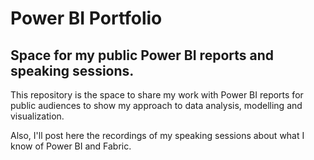 # Power BI Portfolio

## Space for my public Power BI reports and speaking sessions.

This repository is the space to share my work with Power BI reports for public audiences to show my approach to data analysis, modelling and visualization.

Also, I'll post here the recordings of my speaking sessions about what I know of Power BI and Fabric.
